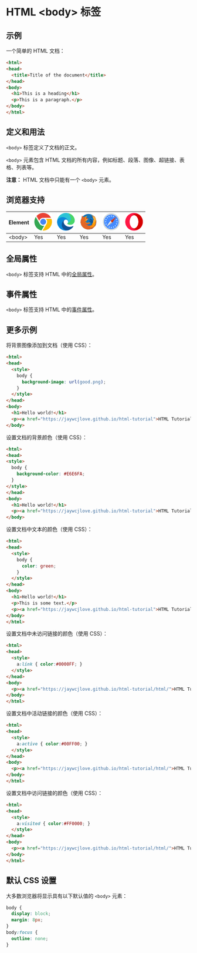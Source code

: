 HTML \<body> 标签
===

## 示例

一个简单的 HTML 文档：

```html idoc:preview:iframe
<html>
<head>
  <title>Title of the document</title>
</head>
<body>
  <h1>This is a heading</h1>
  <p>This is a paragraph.</p>
</body>
</html>
```

## 定义和用法

`<body>` 标签定义了文档的正文。

`<body>` 元素包含 HTML 文档的所有内容，例如标题、段落、图像、超链接、表格、列表等。

**注意：** HTML 文档中只能有一个 `<body>` 元素。

## 浏览器支持

| Element  | ![chrome][1] | ![edge][2] | ![firefox][3] | ![safari][4] | ![opera][5] |
| ------- | --- | --- | --- | --- | --- |
| \<body> | Yes | Yes | Yes | Yes | Yes |

## 全局属性

`<body>` 标签支持 HTML 中的[全局属性](../reference/standardattributes.md)。

## 事件属性

`<body>` 标签支持 HTML 中的[事件属性](../reference/eventattributes.md)。

## 更多示例

将背景图像添加到文档（使用 CSS）：

```html idoc:preview:iframe
<html>
<head>
  <style>
    body {
      background-image: url(good.png);
    }
  </style>
</head>
<body>
  <h1>Hello world!</h1>
  <p><a href="https://jaywcjlove.github.io/html-tutorial">HTML Tutorial!</a></p>
</body>
```

设置文档的背景颜色（使用 CSS）：

```html idoc:preview:iframe
<html>
<head>
<style>
  body {
    background-color: #E6E6FA;
  }
</style>
</head>
<body>
  <h1>Hello world!</h1>
  <p><a href="https://jaywcjlove.github.io/html-tutorial">HTML Tutorial!</a></p>
</body>
```

设置文档中文本的颜色（使用 CSS）：

```html idoc:preview:iframe
<html>
<head>
  <style>
    body {
      color: green;
    }
  </style>
</head>
<body>
  <h1>Hello world!</h1>
  <p>This is some text.</p>
  <p><a href="https://jaywcjlove.github.io/html-tutorial">HTML Tutorial!</a></p>
</body>
</html>
```

设置文档中未访问链接的颜色（使用 CSS）：

```html idoc:preview:iframe
<html>
<head>
  <style>
    a:link { color:#0000FF; }
  </style>
</head>
<body>
  <p><a href="https://jaywcjlove.github.io/html-tutorial/html/">HTML Tutorial</a></p>
</body>
</html>
```

设置文档中活动链接的颜色（使用 CSS）：

```html idoc:preview:iframe
<html>
<head>
  <style>
    a:active { color:#00FF00; }
  </style>
</head>
<body>
  <p><a href="https://jaywcjlove.github.io/html-tutorial/html/">HTML Tutorial</a></p>
</body>
</html>
```

设置文档中访问链接的颜色（使用 CSS）：

```html idoc:preview:iframe
<html>
<head>
  <style>
    a:visited { color:#FF0000; }
  </style>
</head>
<body>
  <p><a href="https://jaywcjlove.github.io/html-tutorial/html/">HTML Tutorial</a></p>
</body>
</html>
```

## 默认 CSS 设置

大多数浏览器将显示具有以下默认值的 `<body>` 元素：

```css
body {
  display: block;
  margin: 8px;
}
body:focus {
  outline: none;
}
```

[1]: ../assets/chrome.svg
[2]: ../assets/edge.svg
[3]: ../assets/firefox.svg
[4]: ../assets/safari.svg
[5]: ../assets/opera.svg